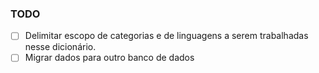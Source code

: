 ### TODO

- [ ] Delimitar escopo de categorias e de linguagens a serem trabalhadas nesse dicionário.
- [ ] Migrar dados para outro banco de dados
